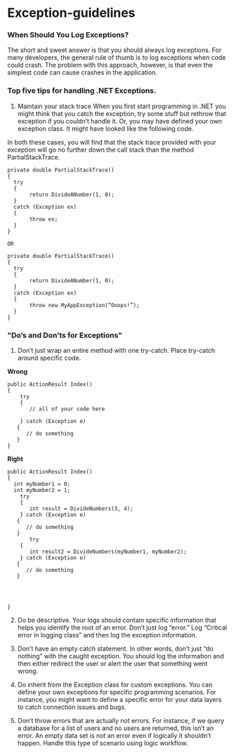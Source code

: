 # Exception-guidelines

### When Should You Log Exceptions?
The short and sweet answer is that you should always log exceptions. For many developers, the general rule of thumb is to log exceptions when code could crash. The problem with this approach, however, is that even the simplest code can cause crashes in the application.

### Top five tips for handling .NET Exceptions.

1. Maintain your stack trace
When you first start programming in .NET you might think that you catch the exception, try some stuff but rethrow that exception if you couldn’t handle it.  Or, you may have defined your own exception class.  It might have looked like the following code.

In both these cases, you will find that the stack trace provided with your exception will go no further down the call stack than the method PartialStackTrace.
````
private double PartialStackTrace()
{
  try
  {
       return DivideANumber(1, 0);
  }
  catch (Exception ex)
  {
       throw ex;
  }
}

OR

private double PartialStackTrace()
{
  try
  {
       return DivideANumber(1, 0);
  }
  catch (Exception ex)
  {
       throw new MyAppException(“Ooops!”);
  }
}
````

### "Do’s and Don’ts for Exceptions"
1. Don’t just wrap an entire method with one try-catch. Place try-catch around specific code.

**Wrong**
````
public ActionResult Index()
{
    try
    {
       // all of your code here

    } catch (Exception e)
   {
      // do something
   }
}
````

**Right**
````
public ActionResult Index()
{
  int myNumber1 = 0;
  int myNumber2 = 1;
    try
    {
       int result = DivideNumbers(3, 4);
    } catch (Exception e)
   {
      // do something
   }
       try
    {
       int result2 = DivideNumbers(myNumber1, myNumber2);
    } catch (Exception e)
   {
      // do something
   }
   
   
 

}
````

2. Do be descriptive. Your logs should contain specific information that helps you identify the root of an error. Don’t just log “error.” Log “Critical error in logging class” and then log the exception information.

3. Don’t have an empty catch statement. In other words, don’t just “do nothing” with the caught exception. You should log the information and then either redirect the user or alert the user that something went wrong.

4. Do inherit from the Exception class for custom exceptions. You can define your own exceptions for specific programming scenarios. For instance, you might want to define a specific error for your data layers to catch connection issues and bugs.

5. Don’t throw errors that are actually not errors. For instance, if we query a database for a list of users and no users are returned, this isn’t an error. An empty data set is not an error even if logically it shouldn’t happen. Handle this type of scenario using logic workflow.
